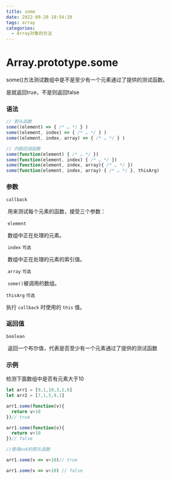 ```yaml
---
title: some
date: 2022-09-20 18:54:20
tags: array
categories:
  - Array对象的方法
---
```


# Array.prototype.some

some()方法测试数组中是不是至少有一个元素通过了提供的测试函数。

是就返回true，不是则返回false

### 语法

```js
// 箭头函数
some((element) => { /* … */ } )
some((element, index) => { /* … */ } )
some((element, index, array) => { /* … */ } )

// 内联回调函数
some(function(element) { /* … */ })
some(function(element, index) { /* … */ })
some(function(element, index, array){ /* … */ })
some(function(element, index, array) { /* … */ }, thisArg)
```

### 参数

`callback`

​	用来测试每个元素的函数，接受三个参数：

​		`element`

​			数组中正在处理的元素。

​		`index`	`可选`

​			数组中正在处理的元素的索引值。

​		`array`	`可选`

​			`some()`被调用的数组。

`thisArg`	`可选`

执行 `callback` 时使用的 `this` 值。

### 返回值

`boolean`

​	返回一个布尔值，代表是否至少有一个元素通过了提供的测试函数

### 示例

检测下面数组中是否有元素大于10

```js
let arr1 = [9,1,19,3,2,6]
let arr2 = [7,1,5,9,1]

arr1.some(function(v){
  return v>10
})// true

arr1.some(function(v){
  return v>10
})// false

//使用es6的箭头函数

arr1.some(v => v>10)// true

arr1.some(v => v>10) // false
```

